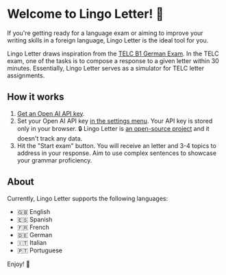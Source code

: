 # Welcome to Lingo Letter! 👋

If you're getting ready for a language exam or aiming to improve your writing skills in a foreign language, Lingo Letter is the ideal tool for you.

Lingo Letter draws inspiration from the [TELC B1 German Exam](https://www.telc.net/sprachpruefungen/deutsch/zertifikat-deutsch-telc-deutsch-b1). In the TELC exam, one of the tasks is to compose a response to a given letter within 30 minutes. Essentially, Lingo Letter serves as a simulator for TELC letter assignments.

## How it works

1. [Get an Open AI API key](https://help.openai.com/en/articles/4936850-where-do-i-find-my-api-key).
2. Set your Open AI API key [in the settings menu](#settings). Your API key is stored only in your browser. 🔒 Lingo Letter is [an open-source project](https://github.com/makaroni4/lingo-letter) and it doesn't track any data.
3. Hit the "Start exam" button. You will receive an letter and 3-4 topics to address in your response. Aim to use complex sentences to showcase your grammar proficiency.

## About

Currently, Lingo Letter supports the following languages:

* 🇬🇧 English
* 🇪🇸 Spanish
* 🇫🇷 French
* 🇩🇪 German
* 🇮🇹 Italian
* 🇵🇹 Portuguese

Enjoy! 💌
